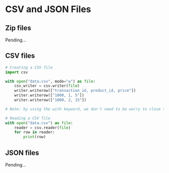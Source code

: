# CSV and JSON Files
## Zip files
Pending...

## CSV files
```python
# Creating a CSV file
import csv

with open("data.csv", mode="w") as file:
    csv_writer = csv.writer(file)
    writer.writerow(["transaction_id, product_id, price"])
    writer.writerow(["1000, 1, 5"])
    writer.writerow(["1000, 2, 15"])

# Note: by using the with keyword, we don't need to be worry to close the file object.

# Reading a CSV file
with open("data.csv") as file:
    reader = csv.reader(file)
    for row in reader:
        print(row)
```

## JSON files
Pending...